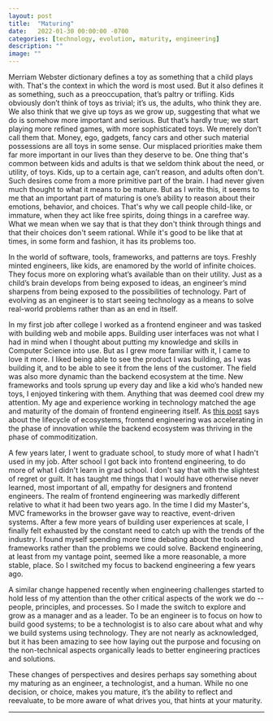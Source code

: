 ```yaml
---
layout: post
title:  "Maturing"
date:   2022-01-30 00:00:00 -0700
categories: [technology, evolution, maturity, engineering]
description: ""
image: ""
---
```


Merriam Webster dictionary defines a toy as something that a child plays with. That's the context in which the word is most used. But it also defines it as something, such as a preoccupation, that’s paltry or trifling. Kids obviously don’t think of toys as trivial; it’s us, the adults, who think they are. We also think that we give up toys as we grow up, suggesting that what we do is somehow more important and serious. But that’s hardly true; we start playing more refined games, with more sophisticated toys. We merely don’t call them that. Money, ego, gadgets, fancy cars and other such material possessions are all toys in some sense. Our misplaced priorities make them far more important in our lives than they deserve to be. One thing that's common between kids and adults is that we seldom think about the need, or utility, of toys. Kids, up to a certain age, can’t reason, and adults often don't. Such desires come from a more primitive part of the brain. I had never given much thought to what it means to be mature. But as I write this, it seems to me that an important part of maturing is one’s ability to reason about their emotions, behavior, and choices. That's why we call people child-like, or immature, when they act like free spirits, doing things in a carefree way. What we mean when we say that is that they don't think through things and that their choices don't seem rational. While it's good to be like that at times, in some form and fashion, it has its problems too.

In the world of software, tools, frameworks, and patterns are toys. Freshly minted engineers, like kids, are enamored by the world of infinite choices. They focus more on exploring what’s available than on their utility. Just as a child’s brain develops from being exposed to ideas, an engineer’s mind sharpens from being exposed to the possibilities of technology. Part of evolving as an engineer is to start seeing technology as a means to solve real-world problems rather than as an end in itself.

In my first job after college I worked as a frontend engineer and was tasked with building web and mobile apps. Building user interfaces was not what I had in mind when I thought about putting my knowledge and skills in Computer Science into use. But as I grew more familiar with it, I came to love it more. I liked being able to see the product I was building, as I was building it, and to be able to see it from the lens of the customer. The field was also more dynamic than the backend ecosystem at the time. New frameworks and tools sprung up every day and like a kid who’s handed new toys, I enjoyed tinkering with them. Anything that was deemed cool drew my attention. My age and experience working in technology matched the age and maturity of the domain of frontend engineering itself. As [this post](https://blog.gardeviance.org/2013/01/ecosystems.html) says about the lifecycle of ecosystems, frontend engineering was accelerating in the phase of innovation while the backend ecosystem was thriving in the phase of commoditization.

A few years later, I went to graduate school, to study more of what I hadn't used in my job. After school I got back into frontend engineering, to do more of what I didn't learn in grad school. I don't say that with the slightest of regret or guilt. It has taught me things that I would have otherwise never learned, most important of all, empathy for designers and frontend engineers. The realm of frontend engineering was markedly different relative to what it had been two years ago. In the time I did my Master's, MVC frameworks in the browser gave way to reactive, event-driven systems. After a few more years of building user experiences at scale, I finally felt exhausted by the constant need to catch up with the trends of the industry. I found myself spending more time debating about the tools and frameworks rather than the problems we could solve. Backend engineering, at least from my vantage point, seemed like a more reasonable, a more stable, place. So I switched my focus to backend engineering a few years ago.

A similar change happened recently when engineering challenges started to hold less of my attention than the other critical aspects of the work we do -- people, principles, and processes. So I made the switch to explore and grow as a manager and as a leader. To be an engineer is to focus on how to build good systems; to be a technologist is to also care about what and why we build systems using technology. They are not nearly as acknowledged, but it has been amazing to see how laying out the purpose and focusing on the non-technical aspects organically leads to better engineering practices and solutions.

These changes of perspectives and desires perhaps say something about my maturing as an engineer, a technologist, and a human. While no one decision, or choice, makes you mature, it’s the ability to reflect and reevaluate, to be more aware of what drives you, that hints at your maturity.

*****
